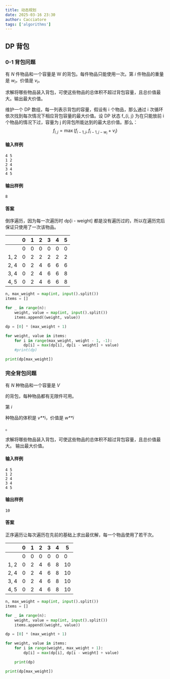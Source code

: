 ```yaml
---
title: 动态规划
date: 2025-03-16 23:30
author: Cacciatore
tags: ['algorithms']
---
```


## DP 背包

### 0-1 背包问题

有 *N* 件物品和一个容量是 W 的背包。每件物品只能使用一次。第 *i* 件物品的重量是 $w_i$，价值是 $v_i$。

求解将哪些物品装入背包，可使这些物品的总体积不超过背包容量，且总价值最大。输出最大价值。

维护一个 DP 数组，每一列表示背包的容量，假设有 i 个物品，那么通过 i 次循环依次找到每次情况下相应背包容量的最大价值。设 DP 状态 f_{i, j} 为在只能放前 i 个物品的情况下过，容量为 j 的背包所能达到的最大总价值。那么：
$$
f_{i, j} = \max(f_{i - 1, j}, f_{i - 1, j - w_i} + v_i)
$$

#### 输入样例

```
4 5
1 2
2 4
3 4
4 5
```

#### 输出样例

```
8
```

#### 答案

倒序遍历，因为每一次遍历时 dp[i - weight] 都是没有遍历过的，所以在遍历完后保证只使用了一次该物品。

|      | 0    | 1    | 2    | 3    | 4    | 5    |
| ---- | ---- | ---- | ---- | ---- | ---- | ---- |
|      | 0    | 0    | 0    | 0    | 0    | 0    |
| 1, 2 | 0    | 2    | 2    | 2    | 2    | 2    |
| 2, 4 | 0    | 2    | 4    | 6    | 6    | 6    |
| 3, 4 | 0    | 2    | 4    | 6    | 6    | 8    |
| 4, 5 | 0    | 2    | 4    | 6    | 6    | 8    |



```python
n, max_weight = map(int, input().split())
items = []

for _ in range(n):
    weight, value = map(int, input().split())
    items.append((weight, value))

dp = [0] * (max_weight + 1)

for weight, value in items:
    for i in range(max_weight, weight - 1, -1):
        dp[i] = max(dp[i], dp[i - weight] + value)
    #print(dp)

print(dp[max_weight])
```



### 完全背包问题

有 *N* 种物品和一个容量是 *V*

 的背包，每种物品都有无限件可用。

第 *i*

 种物品的体积是 *v**i*，价值是 *w**i*

。

求解将哪些物品装入背包，可使这些物品的总体积不超过背包容量，且总价值最大。
 输出最大价值。





#### 输入样例

```
4 5
1 2
2 4
3 4
4 5
```

#### 输出样例

```
10
```

#### 答案

正序遍历让每次遍历在先前的基础上求出最优解，每一个物品使用了若干次。

|      | 0    | 1    | 2    | 3    | 4    | 5    |
| ---- | ---- | ---- | ---- | ---- | ---- | ---- |
|      | 0    | 0    | 0    | 0    | 0    | 0    |
| 1, 2 | 0    | 2    | 4    | 6    | 8    | 10   |
| 2, 4 | 0    | 2    | 4    | 6    | 8    | 10   |
| 3, 4 | 0    | 2    | 4    | 6    | 8    | 10   |
| 4, 5 | 0    | 2    | 4    | 6    | 8    | 10   |

```python
n, max_weight = map(int, input().split())
items = []

for _ in range(n):
    weight, value = map(int, input().split())
    items.append((weight, value))

dp = [0] * (max_weight + 1)

for weight, value in items:
    for i in range(weight, max_weight + 1):
        dp[i] = max(dp[i], dp[i - weight] + value)

    print(dp)

print(dp[max_weight])
```

